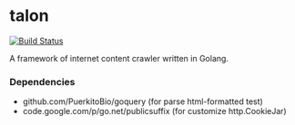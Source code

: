 talon
=====
[![Build Status](https://travis-ci.org/hyper-carrot/talon.svg?branch=master)](https://travis-ci.org/hyper-carrot/talon)

A framework of internet content crawler written in Golang.

### Dependencies

+ github.com/PuerkitoBio/goquery (for parse html-formatted test)
+ code.google.com/p/go.net/publicsuffix (for customize http.CookieJar)
